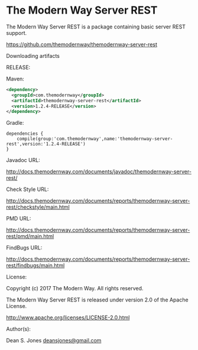 The Modern Way Server REST
======

The Modern Way Server REST is a package containing basic server REST support.

https://github.com/themodernway/themodernway-server-rest

Downloading artifacts

RELEASE:

Maven:
```xml
<dependency>
  <groupId>com.themodernway</groupId>
  <artifactId>themodernway-server-rest</artifactId>
  <version>1.2.4-RELEASE</version>
</dependency>
```
Gradle:

```
dependencies {
    compile(group:'com.themodernway',name:'themodernway-server-rest',version:'1.2.4-RELEASE')
}
```
Javadoc URL:

http://docs.themodernway.com/documents/javadoc/themodernway-server-rest/

Check Style URL:

http://docs.themodernway.com/documents/reports/themodernway-server-rest/checkstyle/main.html

PMD URL:

http://docs.themodernway.com/documents/reports/themodernway-server-rest/pmd/main.html

FindBugs URL:

http://docs.themodernway.com/documents/reports/themodernway-server-rest/findbugs/main.html

License:

Copyright (c) 2017 The Modern Way. All rights reserved.

The Modern Way Server REST is released under version 2.0 of the Apache License.

http://www.apache.org/licenses/LICENSE-2.0.html

Author(s):

Dean S. Jones
deansjones@gmail.com
